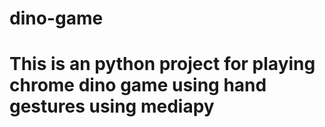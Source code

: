# dino-game
# This is an python project for playing chrome dino game using hand gestures using mediapy

















